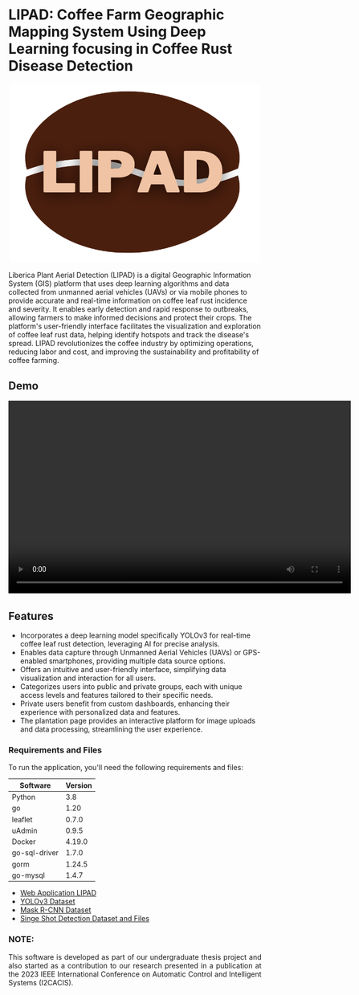 # LIPAD: Coffee Farm Geographic Mapping System Using Deep Learning focusing in Coffee Rust Disease Detection

<p align="center">
  <img src="Resources/THESIS LOGO.png" alt="rust" width="500">
</p>

Liberica Plant Aerial Detection (LIPAD) is a digital Geographic Information System (GIS) platform that uses deep learning algorithms and data collected from unmanned aerial vehicles (UAVs) or via mobile phones to provide accurate and real-time information on coffee leaf rust incidence and severity. It enables early detection and rapid response to outbreaks, allowing farmers to make informed decisions and protect their crops. The platform's user-friendly interface facilitates the visualization and exploration of coffee leaf rust data, helping identify hotspots and track the disease's spread. LIPAD revolutionizes the coffee industry by optimizing operations, reducing labor and cost, and improving the sustainability and profitability of coffee farming.

## Demo

<div style="text-align: center;">
  <video width="682" height="384" controls>
    <source src="Resources/LIPAD Demo Vid Short.mp4" type="video/mp4">
    Your browser does not support the video tag.
  </video>
</div>

## Features
- Incorporates a deep learning model specifically YOLOv3 for real-time coffee leaf rust detection, leveraging AI for precise analysis.
- Enables data capture through Unmanned Aerial Vehicles (UAVs) or GPS-enabled smartphones, providing multiple data source options.
- Offers an intuitive and user-friendly interface, simplifying data visualization and interaction for all users.
- Categorizes users into public and private groups, each with unique access levels and features tailored to their specific needs.
- Private users benefit from custom dashboards, enhancing their experience with personalized data and features.
- The plantation page provides an interactive platform for image uploads and data processing, streamlining the user experience.

### Requirements and Files
To run the application, you'll need the following requirements and files:

| Software         | Version  |
|------------------|----------|
| Python           | 3.8      |
| go               | 1.20     |
| leaflet          | 0.7.0    |
| uAdmin           | 0.9.5    |
| Docker           | 4.19.0   |
| go-sql-driver    | 1.7.0    |
| gorm             | 1.24.5   |
| go-mysql         | 1.4.7    |

- [Web Application LIPAD](https://drive.google.com/drive/folders/1PMcSo2PAcrZEtXrQR-aHaiA3Wt7jMm7X?usp=sharing)
- [YOLOv3 Dataset](https://drive.google.com/drive/folders/1DXhhO9mYneS1GqlcqW0-i03vhjHJwpf4?usp=sharing)
- [Mask R-CNN Dataset](https://drive.google.com/drive/folders/13zCaSktr8LewxXVxDgOEoR7tR5Jv_CHW?usp=sharing)
- [Singe Shot Detection Dataset and Files](https://drive.google.com/drive/folders/1tw9H0KrZln8yNr_nONfXvT6q4EKRgQiO?usp=sharing)

### NOTE:
<p align="justify">
This software is developed as part of our undergraduate thesis project and also started as a contribution to our research presented in a publication at the 2023 IEEE International Conference on Automatic Control and Intelligent Systems (I2CACIS).
</p>